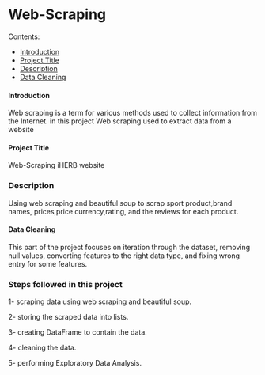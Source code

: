 # Web-Scraping 

Contents:
 - [Introduction](#Introduction)
 - [ Project Title](#Project_Title)
 - [Description](#Dataset-Description)
 - [Data Cleaning](#Data-Cleaning)
 
 
 #### Introduction
Web scraping is a term for various methods used to collect information from the Internet.
in this project Web scraping used to extract data from a website
#### Project Title
Web-Scraping iHERB website

### Description
Using web scraping and beautiful soup to scrap sport product,brand names, prices,price currency,rating, and the reviews for each product.

#### Data Cleaning
This part of the project focuses on iteration through the dataset, removing null values, converting features to the right data type, and fixing wrong entry for some features.

### Steps followed in this project
1- scraping data using web scraping and beautiful soup.

2- storing the scraped data into lists.

3- creating DataFrame to contain the data.

4- cleaning the data.

5- performing Exploratory Data Analysis.
